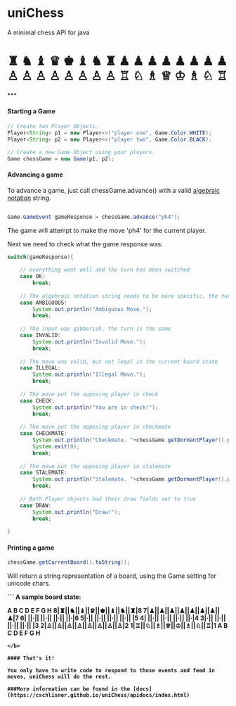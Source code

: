 # uniChess
A minimal chess API for java

<h1>
♜ ♞ ♝ ♛ ♚ ♝ ♞ ♜
♟ ♟ ♟ ♟ ♟ ♟ ♟ ♟
<br>
♙ ♙ ♙ ♙ ♙ ♙ ♙ ♙
♖ ♘ ♗ ♕ ♔ ♗ ♘ ♖
</h1>
***

#### Starting a Game

``` Java
// Create two Player Objects.
Player<String> p1 = new Player<>("player one", Game.Color.WHITE);
Player<String> p2 = new Player<>("player two", Game.Color.BLACK);

// Create a new Game Object using your players.
Game chessGame = new Game(p1, p2);
```

#### Advancing a game

To advance a game, just call chessGame.advance() with a valid [algebraic notation](https://en.wikipedia.org/wiki/Algebraic_notation_(chess)#Notation_for_moves) string. 

``` Java

Game.GameEvent gameResponse = chessGame.advance("ph4");
```

The game will attempt to make the move 'ph4' for the current player. 

Next we need to check what the game response was:

``` Java
switch(gameResponse){
	
	// everything went well and the turn has been switched
	case OK:
		break;
	
	// The algebraic notation string needs to be more specific, the turn is the same
	case AMBIGUOUS:
		System.out.println("Ambiguous Move.");
		break;
	
	// The input was gibberish, the turn is the same
	case INVALID:
		System.out.println("Invalid Move.");
		break; 
	
	// The move was valid, but not legal in the current board state
	case ILLEGAL:
		System.out.println("Illegal Move.");					
		break;
	
	// The move put the opposing player in check
	case CHECK:
		System.out.println("You are in check!");
		break;
	
	// The move put the opposing player in checkmate
	case CHECKMATE:
		System.out.println("Checkmate. "+chessGame.getDormantPlayer().getID()+" wins!");
		System.exit(0);
		break;
	
	// The move put the opposing player in stalemate
	case STALEMATE:
		System.out.println("Stalemate. "+chessGame.getDormantPlayer().getID()+" wins!");
		break;
	
	// Both Player objects had their draw fields set to true
	case DRAW:
		System.out.println("Draw!");
		break;
		
}
```
#### Printing a game
```Java
chessGame.getCurrentBoard().toString();
```

Will return a string representation of a board, using the Game setting for unicode chars. 

<b>
```
   A sample board state:

  A  B  C  D  E  F  G  H
8|♜||♞||♝||♛||♚||♝||♞||♜|8
7|♟||♟||♟||♟||♟||♟||♟||♟|7
6| ||·|| ||·|| ||·|| ||·|6
5|·|| ||·|| ||·|| ||·|| |5
4| ||·|| ||·|| ||·|| ||·|4
3|·|| ||·|| ||·|| ||·|| |3
2|♙||♙||♙||♙||♙||♙||♙||♙|2
1|♖||♘||♗||♕||♔||♗||♘||♖|1
  A  B  C  D  E  F  G  H
```
</b>

#### That's it!

You only have to write code to respond to those events and feed in moves, uniChess will do the rest. 

###More information can be found in the [docs](https://cschlisner.github.io/uniChess/apidocs/index.html)
